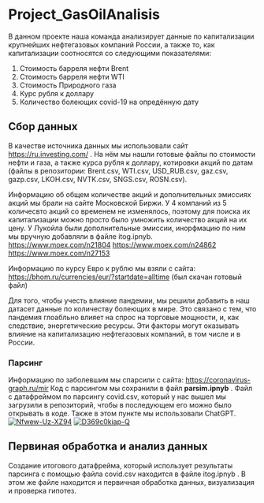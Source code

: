 # Project_GasOilAnalisis
В данном проекте наша команда анализирует данные по капитализации крупнейших нефтегазовых компаний России, а также то, как капитализации соотносятся со следующими показателями:

1. Стоимость барреля нефти Brent
2. Стоимость барреля нефти WTI
3. Стоимость Природного газа
4. Курс рубля к доллару
5. Количество болеющих covid-19 на опредённую дату

## Сбор данных

В качестве источника данных мы использовали сайт https://ru.investing.com/ . На нём мы нашли готовые файлы по стоимости нефти и газа, а также курса рубля к доллару, котировки акций по датам (файлы в репозитории: Brent.csv, WTI.csv, USD_RUB.csv, gaz.csv, gazp.csv, LKOH.csv, NVTK.csv, SNGS.csv, ROSN.csv).

Информацию об общем количестве акций и дополнительных эмиссиях акций мы брали на сайте Московской Биржи. У 4 компаний из 5 количесвто акций со временем не изменялось, поэтому для поиска их капитализации можно просто было умножить количество акций на их цену. У Лукойла были дополнительные эмиссии, инорфмацию по ним мы вручную добавляли в файле itog.ipnyb.
https://www.moex.com/n21804
https://www.moex.com/n24862
https://www.moex.com/n27153

Информацию по курсу Евро к рублю мы взяли с сайта: https://bhom.ru/currencies/eur/?startdate=alltime (был скачан готовый файл)

Для того, чтобы учесть влияние пандемии, мы решили добавить в наш датасет данные по количеству болеющих в мире. Это связано с тем, что пандемия глоабльно влияет на спрос на торговые мощности, и, как следствие, энергетические ресурсы. Эти факторы могут оказывать влияние на капитализацию нефтегазовых компаний, в том числе и в России. 

### Парсинг
Информацию по заболевшим мы спарсили с сайта: https://coronavirus-graph.ru/mir
Код с парсингом мы сохранили в файл **parsim.ipnyb** . Файл с датафреймом по парсингу covid.csv, который у нас вышел мы загрузили в репозиторий, чтобы в последующем его можно было открывать в коде.
Также в этом пункте мы использовали ChatGPT.
<a href="https://ibb.co/syZBnmN"><img src="https://i.ibb.co/r4VWY7z/Nfwew-Uz-XZ94.jpg" alt="Nfwew-Uz-XZ94" border="0"></a>
<a href="https://imgbb.com/"><img src="https://i.ibb.co/tYrGJcK/D369c0kiap-Q.jpg" alt="D369c0kiap-Q" border="0"></a>

## Первиная обработка и анализ данных
Создание итогового датафрейма, который использует результаты парсинга с помощью файла covid.csv находится в файле itog.ipnyb .
В этом же файле находится и первичная обработка данных, визуализация и проверка гипотез.





